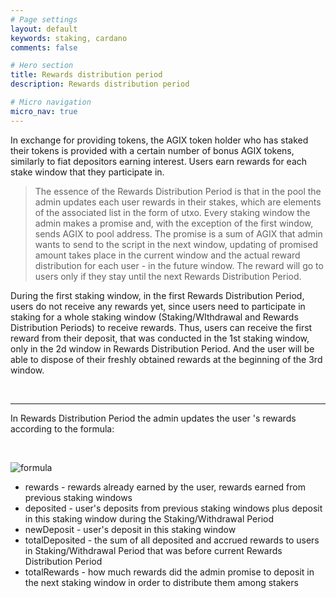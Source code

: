 ```yaml
---
# Page settings
layout: default
keywords: staking, cardano
comments: false

# Hero section
title: Rewards distribution period
description: Rewards distribution period

# Micro navigation
micro_nav: true
---
```


In exchange for providing tokens, the AGIX token holder who has staked their tokens is provided with a certain number of bonus AGIX tokens, similarly to fiat depositors earning interest. Users earn rewards for each stake window that they participate in.

> The essence of the Rewards Distribution Period is that in the pool the admin updates each user rewards in their stakes, which are elements of the associated list in the form of utxo. Every staking window the admin makes a promise and, with the exception of the first window, sends AGIX to pool address. The promise is a sum of AGIX that admin wants to send to the script in the next window, updating of promised amount takes place in the current window and the actual reward distribution for each user - in the future window. The reward will go to users only if they stay until the next Rewards Distribution Period.

During the first staking window, in the first Rewards Distribution Period, users do not receive any rewards yet, since users need to participate in staking for a whole staking window (Staking/WIthdrawal and Rewards Distribution Periods) to receive rewards. Thus, users can receive the first reward from their deposit, that was conducted in the 1st staking window, only in the 2d window in Rewards Distribution Period. And the user will be able to dispose of their freshly obtained rewards at the beginning of the 3rd window.

<br>

---

In Rewards Distribution Period the admin updates the user 's rewards according to the formula:

<br>

![formula](/assets/img/cardano-staking/formula.png)

-   rewards - rewards already earned by the user, rewards earned from previous staking windows
-   deposited - user's deposits from previous staking windows plus deposit in this staking window during the Staking/Withdrawal Period
-   newDeposit - user's deposit in this staking window
-   totalDeposited - the sum of all deposited and accrued rewards to users in Staking/Withdrawal Period that was before current Rewards Distribution Period
-   totalRewards - how much rewards did the admin promise to deposit in the next staking window in order to distribute them among stakers
